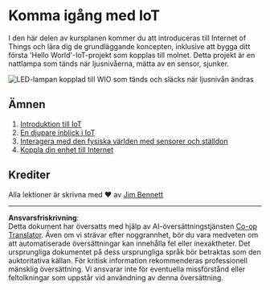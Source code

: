 <!--
CO_OP_TRANSLATOR_METADATA:
{
  "original_hash": "e2b1b891b08ef7633d285547fbe73290",
  "translation_date": "2025-08-27T21:40:28+00:00",
  "source_file": "1-getting-started/README.md",
  "language_code": "sv"
}
-->
# Komma igång med IoT

I den här delen av kursplanen kommer du att introduceras till Internet of Things och lära dig de grundläggande koncepten, inklusive att bygga ditt första 'Hello World'-IoT-projekt som kopplas till molnet. Detta projekt är en nattlampa som tänds när ljusnivåerna, mätta av en sensor, sjunker.

![LED-lampan kopplad till WIO som tänds och släcks när ljusnivån ändras](../../../images/wio-running-assignment-1-1.gif)

## Ämnen

1. [Introduktion till IoT](lessons/1-introduction-to-iot/README.md)
1. [En djupare inblick i IoT](lessons/2-deeper-dive/README.md)
1. [Interagera med den fysiska världen med sensorer och ställdon](lessons/3-sensors-and-actuators/README.md)
1. [Koppla din enhet till Internet](lessons/4-connect-internet/README.md)

## Krediter

Alla lektioner är skrivna med ♥️ av [Jim Bennett](https://GitHub.com/JimBobBennett)

---

**Ansvarsfriskrivning**:  
Detta dokument har översatts med hjälp av AI-översättningstjänsten [Co-op Translator](https://github.com/Azure/co-op-translator). Även om vi strävar efter noggrannhet, bör du vara medveten om att automatiserade översättningar kan innehålla fel eller inexaktheter. Det ursprungliga dokumentet på dess ursprungliga språk bör betraktas som den auktoritativa källan. För kritisk information rekommenderas professionell mänsklig översättning. Vi ansvarar inte för eventuella missförstånd eller feltolkningar som uppstår vid användning av denna översättning.